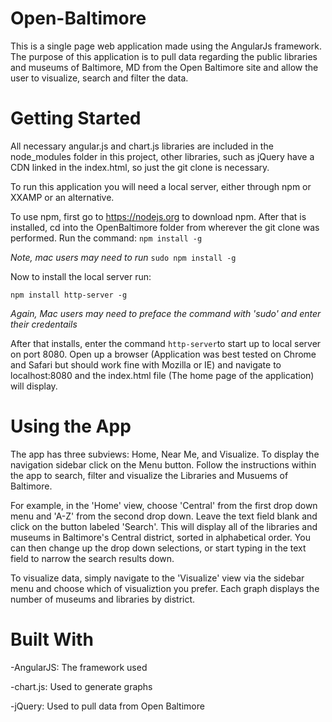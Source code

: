 # Open-Baltimore

This is a single page web application made using the AngularJs framework. The purpose of this application is to pull data regarding 
the public libraries and museums of Baltimore, MD from the Open Baltimore site and allow the user to visualize, search and filter
the data.


# Getting Started


All necessary angular.js and chart.js libraries are included in the node_modules folder in this project, other libraries, such
as jQuery have a CDN linked in the index.html, so just the git clone is necessary.


To run this application you will need a local server, either through npm or XXAMP or an alternative.

To use npm, first go to https://nodejs.org to download npm. After that is installed, cd into the OpenBaltimore folder 
from wherever the git clone was performed. Run the command:
```npm install -g```

*Note, mac users may need to run*
```sudo npm install -g```

Now to install the local server run:

```npm install http-server -g```

*Again, Mac users may need to preface the command with 'sudo' and enter their credentails*

After that installs, enter the command ```http-server```to start up to local server on port 8080.
Open up a browser (Application was best tested on Chrome and Safari but should work fine with Mozilla or IE)
and navigate to localhost:8080 and the index.html file (The home page of the application) will display.

# Using the App

The app has three subviews: Home, Near Me, and Visualize. To display the navigation sidebar click on the Menu button.
Follow the instructions within the app to search, filter and visualize the Libraries and Musuems of Baltimore.

For example, in the 'Home' view, choose 'Central' from the first drop down menu and 'A-Z' from the second drop down.
Leave the text field blank and click on the button labeled 'Search'. This will display all of the libraries and museums
in Baltimore's Central district, sorted in alphabetical order. You can then change up the drop down selections, or 
start typing in the text field to narrow the search results down. 

To visualize data, simply navigate to the 'Visualize' view via the sidebar menu and choose which of visualiztion you prefer.
Each graph displays the number of museums and libraries by district. 

# Built With

-AngularJS: The framework used

-chart.js: Used to generate graphs 

-jQuery: Used to pull data from Open Baltimore



